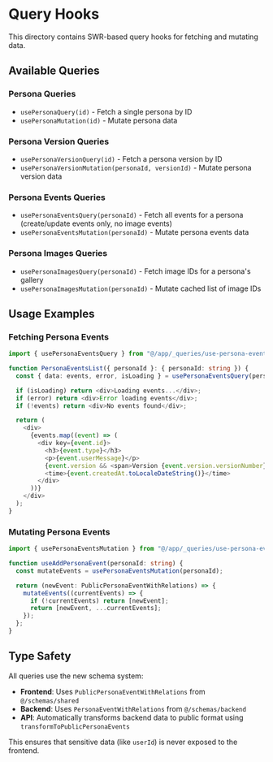 # Query Hooks

This directory contains SWR-based query hooks for fetching and mutating data.

## Available Queries

### Persona Queries

- `usePersonaQuery(id)` - Fetch a single persona by ID
- `usePersonaMutation(id)` - Mutate persona data

### Persona Version Queries

- `usePersonaVersionQuery(id)` - Fetch a persona version by ID
- `usePersonaVersionMutation(personaId, versionId)` - Mutate persona version data

### Persona Events Queries

- `usePersonaEventsQuery(personaId)` - Fetch all events for a persona (create/update events only, no image events)
- `usePersonaEventsMutation(personaId)` - Mutate persona events data

### Persona Images Queries

- `usePersonaImagesQuery(personaId)` - Fetch image IDs for a persona's gallery
- `usePersonaImagesMutation(personaId)` - Mutate cached list of image IDs

## Usage Examples

### Fetching Persona Events

```typescript
import { usePersonaEventsQuery } from "@/app/_queries/use-persona-events.query";

function PersonaEventsList({ personaId }: { personaId: string }) {
  const { data: events, error, isLoading } = usePersonaEventsQuery(personaId);

  if (isLoading) return <div>Loading events...</div>;
  if (error) return <div>Error loading events</div>;
  if (!events) return <div>No events found</div>;

  return (
    <div>
      {events.map((event) => (
        <div key={event.id}>
          <h3>{event.type}</h3>
          <p>{event.userMessage}</p>
          {event.version && <span>Version {event.version.versionNumber}</span>}
          <time>{event.createdAt.toLocaleDateString()}</time>
        </div>
      ))}
    </div>
  );
}
```

### Mutating Persona Events

```typescript
import { usePersonaEventsMutation } from "@/app/_queries/use-persona-events.query";

function useAddPersonaEvent(personaId: string) {
  const mutateEvents = usePersonaEventsMutation(personaId);

  return (newEvent: PublicPersonaEventWithRelations) => {
    mutateEvents((currentEvents) => {
      if (!currentEvents) return [newEvent];
      return [newEvent, ...currentEvents];
    });
  };
}
```

## Type Safety

All queries use the new schema system:

- **Frontend**: Uses `PublicPersonaEventWithRelations` from `@/schemas/shared`
- **Backend**: Uses `PersonaEventWithRelations` from `@/schemas/backend`
- **API**: Automatically transforms backend data to public format using `transformToPublicPersonaEvents`

This ensures that sensitive data (like `userId`) is never exposed to the frontend.
